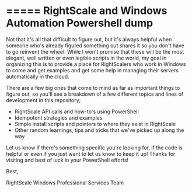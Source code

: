 =====
RightScale and Windows Automation Powershell dump
=====

Not that it's all that difficult to figure out, but it's always helpful when someone who's already figured something out shares it so you don't have to go reinvent the wheel.  While I won't promise that these will be the most elegant, well written or even legible scripts in the world, my goal in organizing this is to provide a place for RightScalers who work in Windows to come and get examples and get some help in managing their servers automatically in the cloud.  

There are a few big ones that come to mind as far as important things to figure out, so you'll see a breakdown of a few different topics and lines of development in this repository;

  * RightScale API calls and how-to's using PowerShell
  * Idempotent strategies and examples
  * Simple install scripts and pointers to where they exist in RightScale
  * Other random learnings, tips and tricks that we've picked up along the way
  
Let us know if there's something specific you're looking for, if the code is helpful or even if you just want to let us know to keep it up!  Thanks for visiting and best of luck in your PowerShell efforts!

Best,

RightScale Windows Professional Services Team